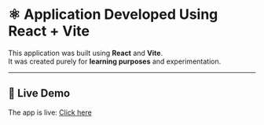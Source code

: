 # ⚛️ Application Developed Using React + Vite

This application was built using **React** and **Vite**.  
It was created purely for **learning purposes** and experimentation.

---

## 🚀 Live Demo

The app is live: [Click here](https://my.link.com)
